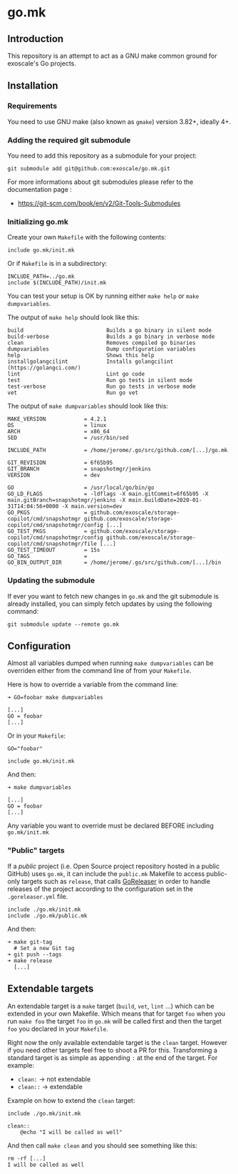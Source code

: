 # go.mk

## Introduction

This repository is an attempt to act as a GNU make common ground for exoscale's Go projects.


## Installation

### Requirements

You need to use GNU make (also known as `gmake`) version 3.82+, ideally 4+.


### Adding the required git submodule

You need to add this repository as a submodule for your project:

    git submodule add git@github.com:exoscale/go.mk.git


For more informations about git submodules please refer to the documentation
page :

- https://git-scm.com/book/en/v2/Git-Tools-Submodules


### Initializing go.mk

Create your own `Makefile` with the following contents:

    include go.mk/init.mk


Or if `Makefile` is in a subdirectory:

    INCLUDE_PATH=../go.mk
    include $(INCLUDE_PATH)/init.mk

You can test your setup is OK by running either `make help` or `make dumpvariables`.

The output of `make help` should look like this:

    build                          Builds a go binary in silent mode
    build-verbose                  Builds a go binary in verbose mode
    clean                          Removes compiled go binaries
    dumpvariables                  Dump configuration variables
    help                           Shows this help
    installgolangcilint            Installs golangcilint (https://golangci.com/)
    lint                           Lint go code
    test                           Run go tests in silent mode
    test-verbose                   Run go tests in verbose mode 
    vet                            Run go vet

The output of `make dumpvariables` should look like this:

    MAKE_VERSION            = 4.2.1
    OS                      = linux
    ARCH                    = x86_64
    SED                     = /usr/bin/sed

    INCLUDE_PATH            = /home/jerome/.go/src/github.com/[...]/go.mk

    GIT_REVISION            = 6f65b95
    GIT_BRANCH              = snapshotmgr/jenkins
    VERSION                 = dev

    GO                      = /usr/local/go/bin/go
    GO_LD_FLAGS             = -ldflags -X main.gitCommit=6f65b95 -X main.gitBranch=snapshotmgr/jenkins -X main.buildDate=2020-01-31T14:04:56+0000 -X main.version=dev
    GO_PKGS                 = github.com/exoscale/storage-copilot/cmd/snapshotmgr github.com/exoscale/storage-copilot/cmd/snapshotmgr/config [...]
    GO_TEST_PKGS            = github.com/exoscale/storage-copilot/cmd/snapshotmgr/config github.com/exoscale/storage-copilot/cmd/snapshotmgr/file [...]
    GO_TEST_TIMEOUT         = 15s
    GO_TAGS                 = 
    GO_BIN_OUTPUT_DIR       = /home/jerome/.go/src/github.com/[...]/bin
    

### Updating the submodule

If ever you want to fetch new changes in `go.mk` and the git submodule is
already installed, you can simply fetch updates by using the following command:

    git submodule update --remote go.mk


## Configuration

Almost all variables dumped when running `make dumpvariables` can be overriden
either from the command line of from your `Makefile`.

Here is how to override a variable from the command line:

    ➜ GO=foobar make dumpvariables

    [...]
    GO = foobar
    [...]

Or in your `Makefile`:

    GO="foobar"

    include go.mk/init.mk

And then:

    ➜ make dumpvariables

    [...]
    GO = foobar
    [...]

Any variable you want to override must be declared BEFORE including `go.mk/init.mk`


### "Public" targets

If a *public* project (i.e. Open Source project repository hosted in a public
GitHub) uses `go.mk`, it can include the `public.mk` Makefile to access
public-only targets such as `release`, that calls [GoReleaser][goreleaser] in
order to handle releases of the project according to the configuration set in
the `.goreleaser.yml` file.

    include ./go.mk/init.mk
    include ./go.mk/public.mk

And then:

    ➜ make git-tag
      # Set a new Git tag
    ➜ git push --tags
    ➜ make release
      [...]


## Extendable targets

An extendable target is a `make` target (`build`, `vet`, `lint` ...) which can
be extended in your own Makefile. Which means that for target `foo` when you
run `make foo` the target `foo` in `go.mk` will be called first and then the
target `foo` you declared in your `Makefile`.

Right now the only available extendable target is the `clean` target. However
if you need other targets feel free to shoot a PR for this. Transforming a
standard target is as simple as appending `:` at the end of the target. For
example:

- `clean:` -> not extendable
- `clean::` -> extendable

Example on how to extend the `clean` target:


    include ./go.mk/init.mk

    clean::
        @echo "I will be called as well"

And then call `make clean` and you should see something like this:

    rm -rf [...]
    I will be called as well


[goreleaser]: https://goreleaser.com/
